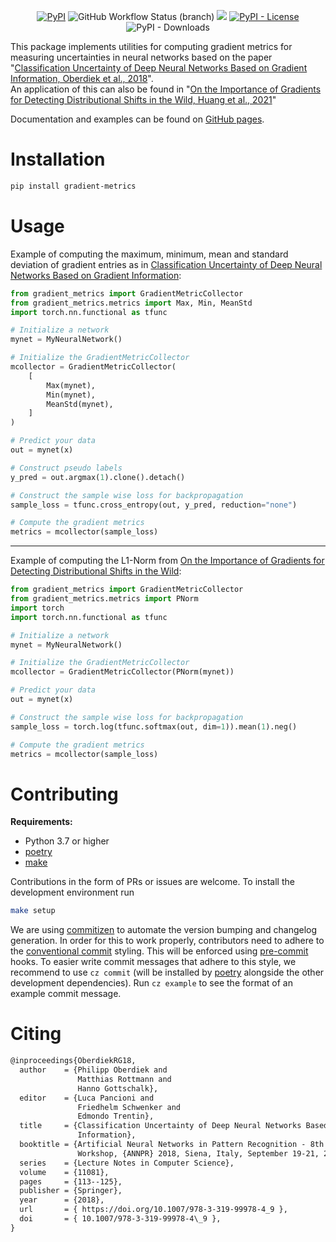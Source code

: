 <div align="center">

[![PyPI](https://img.shields.io/pypi/v/gradient-metrics)](https://pypi.org/project/gradient-metrics/) ![GitHub Workflow Status (branch)](https://img.shields.io/github/workflow/status/ronmckay/gradient_metrics/Publish%20to%20PyPI/main) [![](https://img.shields.io/badge/code%20style-black-black)](https://github.com/psf/black) [![PyPI - License](https://img.shields.io/pypi/l/gradient-metrics)](https://github.com/RonMcKay/gradient_metrics/blob/main/LICENSE) ![PyPI - Downloads](https://img.shields.io/pypi/dm/gradient-metrics)

</div>

This package implements utilities for computing gradient metrics for measuring uncertainties in neural networks based on the paper "[Classification Uncertainty of Deep Neural Networks Based on Gradient Information, Oberdiek et al., 2018][1]".  
An application of this can also be found in "[On the Importance of Gradients for Detecting Distributional Shifts in the Wild, Huang et al., 2021][2]"

Documentation and examples can be found on [GitHub pages](https://ronmckay.github.io/gradient_metrics/).

# Installation

```bash
pip install gradient-metrics
```

# Usage

Example of computing the maximum, minimum, mean and standard deviation of gradient entries as in [Classification Uncertainty of Deep Neural Networks Based on Gradient Information][1]:

```python
from gradient_metrics import GradientMetricCollector
from gradient_metrics.metrics import Max, Min, MeanStd
import torch.nn.functional as tfunc

# Initialize a network
mynet = MyNeuralNetwork()

# Initialize the GradientMetricCollector
mcollector = GradientMetricCollector(
    [
        Max(mynet),
        Min(mynet),
        MeanStd(mynet),
    ]
)

# Predict your data
out = mynet(x)

# Construct pseudo labels
y_pred = out.argmax(1).clone().detach()

# Construct the sample wise loss for backpropagation
sample_loss = tfunc.cross_entropy(out, y_pred, reduction="none")

# Compute the gradient metrics
metrics = mcollector(sample_loss)
```

----

Example of computing the L1-Norm from [On the Importance of Gradients for Detecting Distributional Shifts in the Wild][2]:

```python
from gradient_metrics import GradientMetricCollector
from gradient_metrics.metrics import PNorm
import torch
import torch.nn.functional as tfunc

# Initialize a network
mynet = MyNeuralNetwork()

# Initialize the GradientMetricCollector
mcollector = GradientMetricCollector(PNorm(mynet))

# Predict your data
out = mynet(x)

# Construct the sample wise loss for backpropagation
sample_loss = torch.log(tfunc.softmax(out, dim=1)).mean(1).neg()

# Compute the gradient metrics
metrics = mcollector(sample_loss)
```

# Contributing

**Requirements:**
- Python 3.7 or higher
- [poetry]
- [make]

Contributions in the form of PRs or issues are welcome. To install the development environment run

```bash
make setup
```

We are using [commitizen] to automate the version bumping and changelog generation. In order for this to work properly, contributors need to adhere to the [conventional commit](https://www.conventionalcommits.org/en/v1.0.0/) styling. This will be enforced using [pre-commit] hooks. To easier write commit messages that adhere to this style, we recommend to use `cz commit` (will be installed by [poetry] alongside the other development dependencies). Run `cz example` to see the format of an example commit message.

# Citing

```txt
@inproceedings{OberdiekRG18,  
  author    = {Philipp Oberdiek and  
               Matthias Rottmann and  
               Hanno Gottschalk},  
  editor    = {Luca Pancioni and  
               Friedhelm Schwenker and  
               Edmondo Trentin},  
  title     = {Classification Uncertainty of Deep Neural Networks Based on Gradient  
               Information},  
  booktitle = {Artificial Neural Networks in Pattern Recognition - 8th {IAPR} {TC3}  
               Workshop, {ANNPR} 2018, Siena, Italy, September 19-21, 2018, Proceedings},  
  series    = {Lecture Notes in Computer Science},  
  volume    = {11081},  
  pages     = {113--125},  
  publisher = {Springer},  
  year      = {2018},  
  url       = { https://doi.org/10.1007/978-3-319-99978-4_9 },  
  doi       = { 10.1007/978-3-319-99978-4\_9 },  
}
```

[1]: https://arxiv.org/abs/1805.08440 "Classification Uncertainty of Deep Neural Networks Based on Gradient Information, Oberdiek et al., 2018"
[2]: https://proceedings.neurips.cc/paper/2021/hash/063e26c670d07bb7c4d30e6fc69fe056-Abstract.html "On the Importance of Gradients for Detecting Distributional Shifts in the Wild, Huang et al., 2021"

[commitizen]: https://commitizen-tools.github.io/commitizen/
[make]: https://www.gnu.org/software/make/
[poetry]: https://python-poetry.org/
[pre-commit]: https://pre-commit.com/
